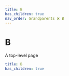 ```yaml
---
title: B
has_children: true
nav_order: Grandparents ❌ B
---
```


# B

A top-level page

```yaml
title: B
has_children: true
```
